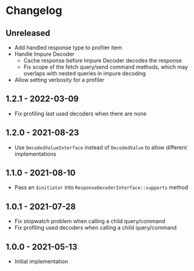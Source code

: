 # Changelog

<!-- There should always be "Unreleased" section at the beginning. -->

## Unreleased
- Add handled response type to profiler item
- Handle Impure Decoder
  - Cache response before Impure Decoder decodes the response
  - Fix scope of the fetch query/send command methods, which may overlaps with nested queries in impure decoding
- Allow setting verbosity for a profiler

## 1.2.1 - 2022-03-09
- Fix profiling last used decoders when there are none

## 1.2.0 - 2021-08-23
- Use `DecodedValueInterface` instead of `DecodedValue` to allow different implementations

## 1.1.0 - 2021-08-10
- Pass an `$initiator` into `ResponseDecoderInterface::supports` method

## 1.0.1 - 2021-07-28
- Fix stopwatch problem when calling a child query/command
- Fix profiling used decoders when calling a child query/command

## 1.0.0 - 2021-05-13
- Initial implementation

